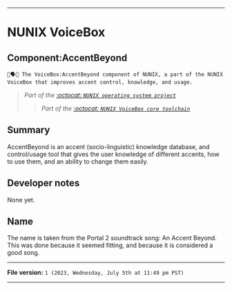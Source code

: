 
***

# NUNIX VoiceBox

## Component:AccentBeyond

`🧠️🗣️📣️ The VoiceBox:AccentBeyond component of NUNIX, a part of the NUNIX VoiceBox that improves accent control, knowledge, and usage.`

> _Part of the [:octocat: `NUNIX operating system project`](https://github.com/seanpm2001/NUNIX/)_
> > _Part of the [:octocat: `NUNIX VoiceBox core toolchain`](https://github.com/seanpm2001/NUNIX_VoiceBox/)_

## Summary

AccentBeyond is an accent (socio-linguistic) knowledge database, and control/usage tool that gives the user knowledge of different accents, how to use them, and an ability to change them easily.

## Developer notes

None yet.

## Name

The name is taken from the Portal 2 soundtrack song: An Accent Beyond. This was done because it seemed fitting, and because it is considered a good song.

***

**File version:** `1 (2023, Wednesday, July 5th at 11:49 pm PST)`

***
